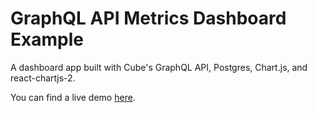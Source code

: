 # GraphQL API Metrics Dashboard Example

A dashboard app built with Cube's GraphQL API, Postgres, Chart.js, and react-chartjs-2.

You can find a live demo [here](https://graphql-postgres-metrics-dashboard.netlify.app/).
